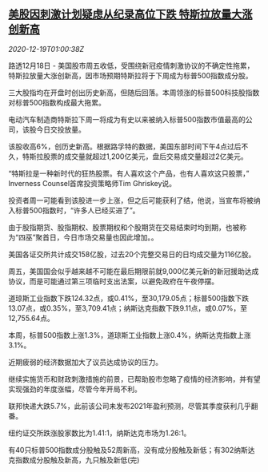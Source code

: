 <!--1608341004000-->
[美股因刺激计划疑虑从纪录高位下跌 特斯拉放量大涨创新高](https://cn.reuters.com/article/us-stock-market-tesla-1218-idCNKBS28T01S)
------

<div><i>2020-12-19T01:00:38Z</i></div><p>路透12月18日 - 美国股市周五收低，受围绕新冠疫情刺激协议的不确定性拖累，特斯拉放量大涨创新高，因市场预期特斯拉将于下周成为标普500指数成分股。</p><p>三大股指均在开盘时创出历史新高，但随后回落。本周领涨的标普500科技股指数对标普500指数构成最大拖累。</p><p>电动汽车制造商特斯拉下周一将成为有史以来被纳入标普500指数市值最高的公司，该股今日交投放量。</p><p>该股收高6%，创历史新高。根据路孚特的数据，美国东部时间下午4点过后不久，特斯拉股票的成交量就超过1,200亿美元，盘后交易成交量超过2亿美元。</p><p>“特斯拉是一种新时代的狂热股票。有人喜欢这个产品，也有人喜欢这只股票，” Inverness Counsel首席投资策略师Tim Ghriskey说。</p><p>投资者周一可能看到该股进一步上涨，但之后可能获利了结，他说，当宣布将被纳入标普500指数时，“许多人已经买进了”。</p><p>由于股指期货、股指期权、股票期权和个股期货在交易结束时均到期，也被称为“四巫”聚首日，今日市场交易量也因此增加。。</p><p>美国各证交所共计成交158亿股，过去20个完整交易日的日均成交量为116亿股。</p><p>周五，美国国会似乎越来越不可能在最后期限前就9,000亿美元新的新冠援助达成协议，而是可能通过第三项临时支出法案，以避免政府在午夜停摆。</p><p>道琼斯工业指数下跌124.32点，或0.41%，至30,179.05点；标普500指数下跌13.07点，或0.35%，至3,709.41点；纳斯达克指数下跌9.11点，或0.07%，至12,755.64点。</p><p>本周，标普500指数上涨1.3%，道琼斯工业指数上涨0.4%，纳斯达克指数上涨3.1%。</p><p>近期疲弱的经济数据加大了议员达成协议的压力。</p><p>继续实施货币和财政刺激措施的前景，已帮助股市忽略了疫情的经济影响，并有望实现强劲的年度涨幅，尽管今年开局不利。</p><p>联邦快递大跌5.7%，此前该公司未发布2021年盈利预测，尽管其季度获利几乎翻番。</p><p>纽约证交所跌涨股家数比为1.41:1，纳斯达克市场为1.26:1。</p><p>有40只标普500指数成分股触及52周新高，没有成分股触及新低；有302纳斯达克指数成分股触及新高，九只触及新低(完)</p>
